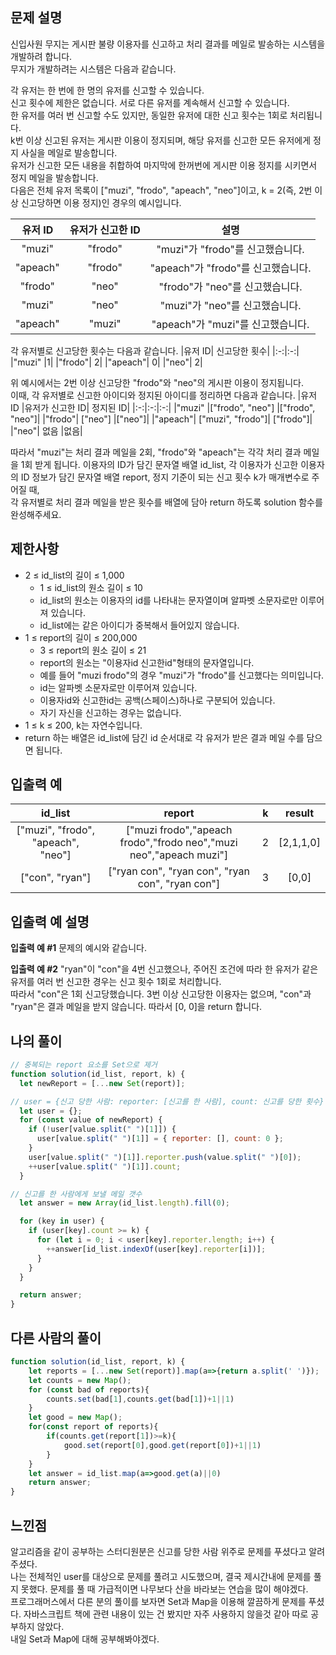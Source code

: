 ## 문제 설명
신입사원 무지는 게시판 불량 이용자를 신고하고 처리 결과를 메일로 발송하는 시스템을 개발하려 합니다.  
무지가 개발하려는 시스템은 다음과 같습니다.

각 유저는 한 번에 한 명의 유저를 신고할 수 있습니다.  
신고 횟수에 제한은 없습니다. 서로 다른 유저를 계속해서 신고할 수 있습니다.  
한 유저를 여러 번 신고할 수도 있지만, 동일한 유저에 대한 신고 횟수는 1회로 처리됩니다.  
k번 이상 신고된 유저는 게시판 이용이 정지되며, 해당 유저를 신고한 모든 유저에게 정지 사실을 메일로 발송합니다.  
유저가 신고한 모든 내용을 취합하여 마지막에 한꺼번에 게시판 이용 정지를 시키면서 정지 메일을 발송합니다.  
다음은 전체 유저 목록이 ["muzi", "frodo", "apeach", "neo"]이고, k = 2(즉, 2번 이상 신고당하면 이용 정지)인 경우의 예시입니다.  

|유저 ID|	유저가 신고한 ID	|설명|
|:-:|:-:|:-:|
|"muzi"|	"frodo"|	"muzi"가 "frodo"를 신고했습니다.|
|"apeach"|	"frodo"|	"apeach"가 "frodo"를 신고했습니다.|
|"frodo"|	"neo"|	"frodo"가 "neo"를 신고했습니다.|
|"muzi"|	"neo"|	"muzi"가 "neo"를 신고했습니다.|
|"apeach"|	"muzi"|	"apeach"가 "muzi"를 신고했습니다.|

각 유저별로 신고당한 횟수는 다음과 같습니다.
|유저 ID|	신고당한 횟수|
|:-:|:-:|
|"muzi"	|1|
|"frodo"|	2|
|"apeach"|	0|
|"neo"|	2|

위 예시에서는 2번 이상 신고당한 "frodo"와 "neo"의 게시판 이용이 정지됩니다.  
이때, 각 유저별로 신고한 아이디와 정지된 아이디를 정리하면 다음과 같습니다.
|유저 ID	|유저가 신고한 ID|	정지된 ID|
|:-:|:-:|:-:|
|"muzi"	|["frodo", "neo"]	|["frodo", "neo"]|
|"frodo"|	["neo"]	|["neo"]|
|"apeach"|	["muzi", "frodo"]|	["frodo"]|
|"neo"|	없음	|없음|

따라서 "muzi"는 처리 결과 메일을 2회, "frodo"와 "apeach"는 각각 처리 결과 메일을 1회 받게 됩니다.
이용자의 ID가 담긴 문자열 배열 id_list, 각 이용자가 신고한 이용자의 ID 정보가 담긴 문자열 배열 report, 정지 기준이 되는 신고 횟수 k가 매개변수로 주어질 때,  
각 유저별로 처리 결과 메일을 받은 횟수를 배열에 담아 return 하도록 solution 함수를 완성해주세요.  

## 제한사항
- 2 ≤ id_list의 길이 ≤ 1,000  
  - 1 ≤ id_list의 원소 길이 ≤ 10
  - id_list의 원소는 이용자의 id를 나타내는 문자열이며 알파벳 소문자로만 이루어져 있습니다.
  - id_list에는 같은 아이디가 중복해서 들어있지 않습니다.
- 1 ≤ report의 길이 ≤ 200,000
  - 3 ≤ report의 원소 길이 ≤ 21
  - report의 원소는 "이용자id 신고한id"형태의 문자열입니다.
  - 예를 들어 "muzi frodo"의 경우 "muzi"가 "frodo"를 신고했다는 의미입니다.
  - id는 알파벳 소문자로만 이루어져 있습니다.
  - 이용자id와 신고한id는 공백(스페이스)하나로 구분되어 있습니다.
  - 자기 자신을 신고하는 경우는 없습니다.
- 1 ≤ k ≤ 200, k는 자연수입니다.
- return 하는 배열은 id_list에 담긴 id 순서대로 각 유저가 받은 결과 메일 수를 담으면 됩니다.

## 입출력 예
|id_list|	report|	k	|result|
|:-:|:-:|:-:|:-:|
|["muzi", "frodo", "apeach", "neo"]|	["muzi frodo","apeach frodo","frodo neo","muzi neo","apeach muzi"]|	2	|[2,1,1,0]|
|["con", "ryan"]|	["ryan con", "ryan con", "ryan con", "ryan con"]	|3	|[0,0]|

## 입출력 예 설명
**입출력 예 #1**
문제의 예시와 같습니다.  

**입출력 예 #2**
"ryan"이 "con"을 4번 신고했으나, 주어진 조건에 따라 한 유저가 같은 유저를 여러 번 신고한 경우는 신고 횟수 1회로 처리합니다.  
따라서 "con"은 1회 신고당했습니다. 3번 이상 신고당한 이용자는 없으며, "con"과 "ryan"은 결과 메일을 받지 않습니다. 따라서 [0, 0]을 return 합니다.

## 나의 풀이
```javascript
// 중복되는 report 요소를 Set으로 제거
function solution(id_list, report, k) {
  let newReport = [...new Set(report)];

// user = {신고 당한 사람: reporter: [신고를 한 사람], count: 신고를 당한 횟수}
  let user = {};
  for (const value of newReport) {
    if (!user[value.split(" ")[1]]) {
      user[value.split(" ")[1]] = { reporter: [], count: 0 };
    }
    user[value.split(" ")[1]].reporter.push(value.split(" ")[0]);
    ++user[value.split(" ")[1]].count;
  }

// 신고를 한 사람에게 보낼 메일 갯수
  let answer = new Array(id_list.length).fill(0);

  for (key in user) {
    if (user[key].count >= k) {
      for (let i = 0; i < user[key].reporter.length; i++) {
        ++answer[id_list.indexOf(user[key].reporter[i])];
      }
    }
  }

  return answer;
}
```

## 다른 사람의 풀이
```javascript
function solution(id_list, report, k) {
    let reports = [...new Set(report)].map(a=>{return a.split(' ')});
    let counts = new Map();
    for (const bad of reports){
        counts.set(bad[1],counts.get(bad[1])+1||1)
    }
    let good = new Map();
    for(const report of reports){
        if(counts.get(report[1])>=k){
            good.set(report[0],good.get(report[0])+1||1)
        }
    }
    let answer = id_list.map(a=>good.get(a)||0)
    return answer;
}
```
    
## 느낀점
알고리즘을 같이 공부하는 스터디원분은 신고를 당한 사람 위주로 문제를 푸셨다고 알려주셨다.  
나는 전체적인 user를 대상으로 문제를 풀려고 시도했으며, 결국 제시간내에 문제를 풀지 못했다. 
문제를 풀 때 가급적이면 나무보다 산을 바라보는 연습을 많이 해야겠다.  
프로그래머스에서 다른 분의 풀이를 보자면 Set과 Map을 이용해 깔끔하게 문제를 푸셨다.
자바스크립트 책에 관련 내용이 있는 건 봤지만 자주 사용하지 않을것 같아 따로 공부하지 않았다.  
내일 Set과 Map에 대해 공부해봐야겠다.
